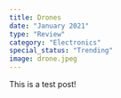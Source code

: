 ```yaml
---
title: Drones
date: "January 2021"
type: "Review"
category: "Electronics"
special_status: "Trending"
image: drone.jpeg
---
```


This is a test post!
